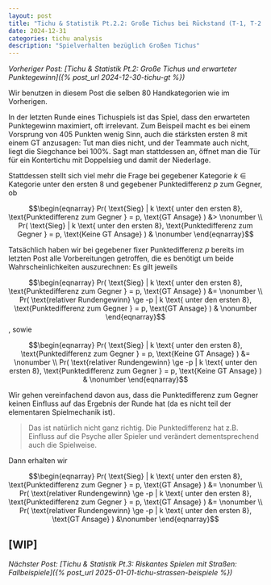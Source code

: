 ```yaml
---
layout: post
title: "Tichu & Statistik Pt.2.2: Große Tichus bei Rückstand (T-1, T-2 Runden)"
date: 2024-12-31
categories: tichu analysis
description: "Spielverhalten bezüglich Großen Tichus"
---
```


*Vorheriger Post: [Tichu & Statistik Pt.2: Große Tichus und erwarteter Punktegewinn]({% post_url 2024-12-30-tichu-gt %})*

Wir benutzen in diesem Post die selben 80 Handkategorien wie im Vorherigen.

In der letzten Runde eines Tichuspiels ist das Spiel, dass den erwarteten Punktegewinn maximiert, oft irrelevant. Zum Beispeil macht es bei einem Vorsprung von 405 Punkten wenig Sinn, auch die stärksten ersten 8 mit einem GT anzusagen: Tut man dies nicht, und der Teammate auch nicht, liegt die Siegchance bei 100%. Sagt man stattdessen an, öffnet man die Tür für ein Kontertichu mit Doppelsieg und damit der Niederlage.

Stattdessen stellt sich viel mehr die Frage bei gegebener Kategorie $k \in \text{Kategorie}$  unter den ersten 8 und gegebener Punktedifferenz $p$ zum Gegner, ob 

$$\begin{eqnarray} 
 Pr( \text{Sieg} | k \text{ unter den ersten 8}, \text{Punktedifferenz zum Gegner } = p, \text{GT Ansage} ) &>     \nonumber \\
 Pr( \text{Sieg} | k \text{ unter den ersten 8}, \text{Punktedifferenz zum Gegner } = p, \text{Keine GT Ansage} ) & \nonumber 
\end{eqnarray}$$

Tatsächlich haben wir bei gegebener fixer Punktedifferenz $p$ bereits im letzten Post alle Vorbereitungen getroffen, die es benötigt um beide Wahrscheinlichkeiten auszurechnen:
Es gilt jeweils

$$\begin{eqnarray} 
 Pr( \text{Sieg} | k \text{ unter den ersten 8}, \text{Punktedifferenz zum Gegner } = p, \text{GT Ansage} ) &=     \nonumber \\
 Pr( \text{relativer Rundengewinn} \ge -p | k \text{ unter den ersten 8}, \text{Punktedifferenz zum Gegner } = p, \text{GT Ansage} ) & \nonumber 
\end{eqnarray}$$
, sowie 

$$\begin{eqnarray} 
 Pr( \text{Sieg} | k \text{ unter den ersten 8}, \text{Punktedifferenz zum Gegner } = p, \text{Keine GT Ansage} ) &=     \nonumber \\
 Pr( \text{relativer Rundengewinn} \ge -p | k \text{ unter den ersten 8}, \text{Punktedifferenz zum Gegner } = p, \text{Keine GT Ansage} ) & \nonumber 
\end{eqnarray}$$

Wir gehen vereinfachend davon aus, dass die Punktedifferenz zum Gegner keinen Einfluss auf das Ergebnis der Runde hat (da es nicht teil der elementaren Spielmechanik ist).
> Das ist natürlich nicht ganz richtig. Die Punktedifferenz hat z.B. Einfluss auf die Psyche aller Spieler und verändert dementsprechend auch die Spielweise.

Dann erhalten wir

$$\begin{eqnarray} 
 Pr( \text{Sieg} | k \text{ unter den ersten 8}, \text{Punktedifferenz zum Gegner } = p, \text{GT Ansage} ) &=     \nonumber \\
 Pr( \text{relativer Rundengewinn} \ge -p | k \text{ unter den ersten 8}, \text{Punktedifferenz zum Gegner } = p, \text{GT Ansage} ) &= \nonumber \\
 Pr( \text{relativer Rundengewinn} \ge -p | k \text{ unter den ersten 8}, \text{GT Ansage} ) &\nonumber 
\end{eqnarray}$$

[WIP]
---
*Nächster Post: [Tichu & Statistik Pt.3: Riskantes Spielen mit Straßen: Fallbeispiele]({% post_url 2025-01-01-tichu-strassen-beispiele %})*

<script type="text/javascript">
  window.MathJax = {
    tex: {
      inlineMath: [['$','$'], ['\\(','\\)']],
      displayMath: [['$$','$$'], ['\\[','\\]']],
      processEscapes: true
    }
  };
</script>
<script type="text/javascript" id="MathJax-script" async
  src="https://cdn.jsdelivr.net/npm/mathjax@3/es5/tex-mml-chtml.js">
</script>